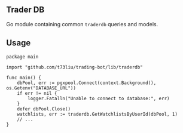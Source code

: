 ## Trader DB

Go module containing common `traderdb` queries and models.

## Usage

```golang
package main

import "github.com/t73liu/trading-bot/lib/traderdb"

func main() {
	dbPool, err := pgxpool.Connect(context.Background(), os.Getenv("DATABASE_URL"))
	if err != nil {
		logger.Fatalln("Unable to connect to database:", err)
	}
	defer dbPool.Close()
	watchlists, err := traderdb.GetWatchlistsByUserId(dbPool, 1)
	// ...
}
```

